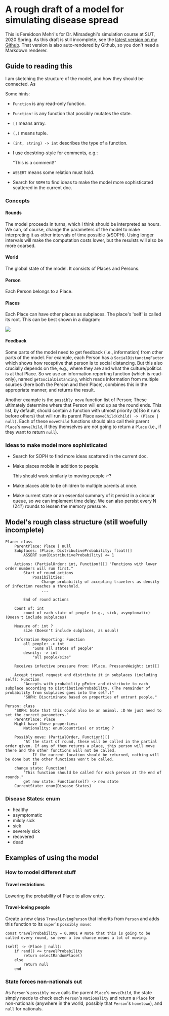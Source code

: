 
# A rough draft of a model for simulating disease spread

This is Fereidoon Mehri's for Dr. Mirsadeghi's simulation course at SUT, 2020 Spring.
As this draft is still incomplete, see the [latest version on my Github](https://github.com/batbone/stochastic/blob/master/coronavirus/model.md). That version is also auto-rendered by Github, so you don't need a Markdown renderer.

## Guide to reading this

I am sketching the structure of the model, and how they should be connected. As

Some hints:
* `Function` is any read-only function.
* `Function!` is any function that possibly mutates the state.
* `[]` means array.
* `(,)` means tuple.
* `(int, string) -> int` describes the type of a function.
* I use docstring-style for comments, e.g.:

    "This is a comment!"

* `ASSERT` means some relation must hold.
* Search for `SOPH` to find ideas to make the model more sophisticated scattered in the current doc.

### Concepts

#### Rounds

The model proceeds in turns, which I think should be interpreted as hours. We can, of course, change the parameters of the model to make interpreting it as other intervals of time possible (#SOPH). Using longer intervals will make the computation costs lower, but the resulsts will also be more coarsed.

#### World

The global state of the model. It consists of Places and Persons.

#### Person

Each Person belongs to a Place.

#### Places

Each Place can have other places as subplaces. The place's 'self' is called its root. This can be best shown in a diagram:

![](pics/automaticpaste_2020-04-20-23-20-51.png)



#### Feedback

Some parts of the model need to get feedback (i.e., information) from other parts of the model. For example, each Person has a `SocialDistancingFactor` which shows how receptive that person is to social distancing. But this also crucially depends on the, e.g., where they are and what the culture/politics is at that Place. So we use an information reporting function (which is read-only), named `getSocialDistancing`, which reads information from multiple sources (here both the Person and their Place), combines this in the appropriate manner, and returns the result.

Another example is the `possibly move` function list of Person; These ultimately determine where that Person will end up as the round ends. This list, by default, should contain a function with utmost priority (`0`)(So it runs before others) that will run its parent Place `moveChild(child) -> (Place | null)`. Each of these `moveChild` functions should also call their parent `Place`'s `moveChild`, if they themselves are not going to return a `Place` (i.e., if they want to return `null`).

### Ideas to make model more sophisticated

* Search for SOPH to find more ideas scattered in the current doc.
* Make places mobile in addition to people.

    This should work similarly to moving people :-?

* Make places able to be children to multiple parents at once.
* Make current state or an essential summary of it persist in a circular queue, so we can implement time delay. We can also persist every N (24?) rounds to lessen the memory pressure.

## Model's rough class structure (still woefully incomplete)

```
Place: class
    ParentPlace: Place | null
    Subplaces: (Place, DistributiveProbability: float)[]
        ASSERT sum(DistributiveProbability) <= 1

    Actions: (PartialOrder: int, Function!)[] "Functions with lower order numbers will run first."
        Start of round actions
            Possibilities:
                Change probability of accepting travelers as density of infection reaches a threshold.
                ...

        End of round actions

    Count of: int
        count of each state of people (e.g., sick, asymptomatic)(Doesn't include subplaces)

    Measure of: int ?
        size (Doesn't include subplaces, as usual)

    Information Reporting: Function
        all people: -> int
            "Sums all states of people"
        desnity: -> int
            "all people/size"

    Receives infective pressure from: (Place, PressureWeight: int)[]

    Accept travel request and distribute it in subplaces (including self): Function
        "Accepts with probability pEnter and distribute to each subplace according to DistributiveProbability. (The remainder of probability from subplaces goes into the self.)"
        "SOPH: Discriminate based on properties of entrant people."
```

```
Person: class
    "SOPH: Note that this could also be an animal. :D We just need to set the correct parameters."
    ParentPlace: Place
    Might have these properties:
        Nationality: enum(countries) or string ?
        
    Possibly move: (PartialOrder, Function!)[]
        "At the start of round, these will be called in the partial order given. If any of them returns a place, this person will move there and the other functions will not be called.
            If the current location should be returned, nothing will be done but the other functions won't be called.
            If 
    change state: Function! 
        "This function should be called for each person at the end of rounds."
        get new state: Function(self) -> new state
    CurrentState: enum(Disease States)
```

### Disease States: enum

* healthy
* asymptomatic
* mildly sick
* sick
* severely sick
* recovered
* dead

## Examples of using the model

### How to model different stuff

#### Travel restrictions

Lowering the probability of Place to allow entry.

#### Travel-loving people

Create a new class `TravelLovingPerson` that inherits from `Person` and adds this function to its `super`'s `possibly move`:
```
const travelProbability = 0.0001 # Note that this is going to be called every round, so even a low chance means a lot of moving.

(self) -> (Place | null):
    if rand() <= travelProbability
        return selectRandomPlace()
    else
        return null
    end
```

### State forces non-nationals out

As `Person`'s `possibly move` calls the parent `Place`'s `moveChild`, the state simply needs to check each `Person`'s `Nationality` and return a `Place` for non-nationals (anywhere in the world, possibly that `Person`'s `hometown`), and `null` for nationals.